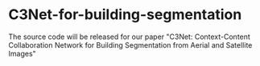 # C3Net-for-building-segmentation

The source code will be  released for our paper "C3Net: Context-Content Collaboration Network for Building Segmentation from Aerial and Satellite Images"
